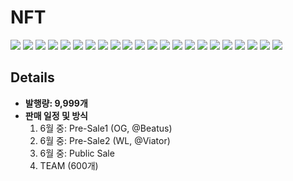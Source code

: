 # NFT

![](../.gitbook/assets/00\_광대.jpg) ![](../.gitbook/assets/01\_매지션.jpg) ![](../.gitbook/assets/02\_여교황\_파츠가이즈.jpg) ![](../.gitbook/assets/03\_여왕.jpg) ![](../.gitbook/assets/04\_황제.jpg) ![](../.gitbook/assets/05\_교황\_파츠가이드.jpg) ![](../.gitbook/assets/06\_연인.jpg) ![](../.gitbook/assets/07\_전차.jpg) ![](../.gitbook/assets/08\_힘.jpg) ![](../.gitbook/assets/09\_은둔자.jpg) ![](<../.gitbook/assets/10\_운명의 수레바퀴\_파츠가이드.jpg>) ![](../.gitbook/assets/11\_정의\_파츠가이드.jpg) ![](../.gitbook/assets/12\_매달린사람.jpg) ![](../.gitbook/assets/13\_죽음\_파츠가이드.jpg) ![](../.gitbook/assets/14\_절제.jpg) ![](../.gitbook/assets/15\_악마.jpg) ![](../.gitbook/assets/16\_탑\_파츠가이드.jpg) ![](../.gitbook/assets/17\_별.jpg) ![](../.gitbook/assets/18\_달.jpg) ![](../.gitbook/assets/19\_태양.jpg) ![](../.gitbook/assets/20\_심판.jpg) ![](../.gitbook/assets/21\_세계.jpg)

## Details

* **발행량: 9,999개**
* **판매 일정 및 방식**
  1. 6월 중: Pre-Sale1 (OG, @Beatus)
  2. 6월 중: Pre-Sale2 (WL, @Viator)
  3. 6월 중: Public Sale
  4. TEAM (600개)
